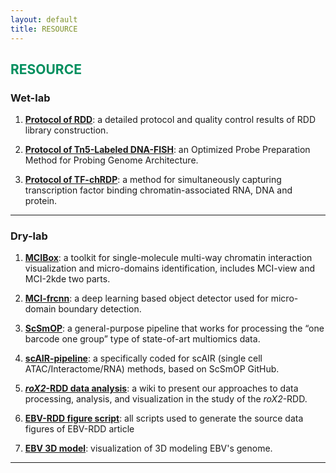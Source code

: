 ```yaml
---
layout: default
title: RESOURCE
---
```


## <span style="color:#008f5e; font-weight:bold;">RESOURCE</span>

### Wet-lab

1.  [**Protocol of RDD**](https://www.zhengmzlab.com/roX2-RDD-protocol.pdf): a detailed protocol and quality control results of RDD library construction.

1.  [**Protocol of Tn5-Labeled DNA-FISH**](https://www.mdpi.com/1422-0067/26/5/2224): an Optimized Probe Preparation Method for Probing Genome Architecture.

1.  [**Protocol of TF-chRDP**](https://www.frontiersin.org/journals/cell-and-developmental-biology/articles/10.3389/fcell.2025.1561540/full): a method for simultaneously capturing transcription factor binding chromatin-associated RNA, DNA and protein.

---

### Dry-lab

1. [**MCIBox**](https://github.com/ZhengmzLab/MCIBox): a toolkit for single-molecule multi-way chromatin interaction visualization and micro-domains identification, includes MCI-view and MCI-2kde two parts.

1. [**MCI-frcnn**](https://github.com/ZhengmzLab/MCI-frcnn): a deep learning based object detector used for micro-domain boundary detection.


1. [**ScSmOP**](https://github.com/ZhengmzLab/ScSmOP): a general-purpose pipeline that works for processing the “one barcode one group” type of state-of-art multiomics data.


1.  [**scAIR-pipeline**](https://github.com/ZhengmzLab/scAIR-pipeline): a specifically coded for scAIR (single cell ATAC/Interactome/RNA) methods, based on ScSmOP GitHub.


1.  [***roX2*-RDD data analysis**](https://github.com/ZhengmzLab/roX2-RDD-Data-Analysis-Strategy/wiki): a wiki to present our approaches to data processing, analysis, and visualization in the study of the *roX2*-RDD.

1.  [**EBV-RDD figure script**](https://zenodo.org/records/15148204): all scripts used to generate the source data figures of EBV-RDD article

1.  [**EBV 3D model**](https://3dgenome.shinyapps.io/EBV3DMODEL_HSA): visualization of 3D modeling EBV's genome.


---

